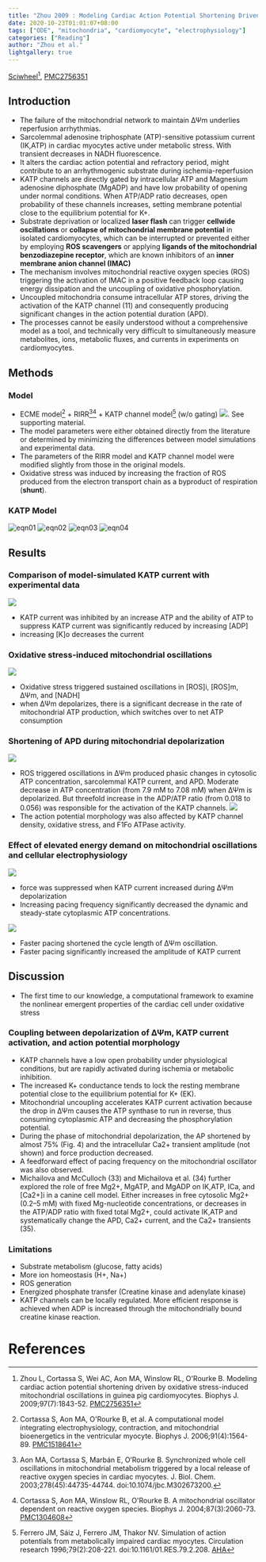 ```yaml
---
title: "Zhou 2009 : Modeling Cardiac Action Potential Shortening Driven by Oxidative Stress-Induced Mitochondrial Oscillations in Guinea Pig Cardiomyocytes"
date: 2020-10-23T01:01:07+08:00
tags: ["ODE", "mitochondria", "cardiomyocyte", "electrophysiology"]
categories: ["Reading"]
author: "Zhou et al."
lightgallery: true
---
```


[Sciwheel](https://sciwheel.com/work/#/items/2896328)[^Zhou2009], [PMC2756351](https://www.ncbi.nlm.nih.gov/pmc/articles/PMC2756351/)

<!--more-->

## Introduction
* The failure of the mitochondrial network to maintain ΔΨm underlies reperfusion arrhythmias.
* Sarcolemmal adenosine triphosphate (ATP)-sensitive potassium current (IK,ATP) in cardiac myocytes active under metabolic stress. With transient decreases in NADH fluorescence.
* It alters the cardiac action potential and refractory period, might contribute to an arrhythmogenic substrate during ischemia-reperfusion
* KATP channels are directly gated by intracellular ATP and Magnesium adenosine diphosphate (MgADP) and have low probability of opening under normal conditions. When ATP/ADP ratio decreases, open probability of these channels increases, setting membrane potential close to the equilibrium potential for K+.
* Substrate deprivation or localized **laser flash** can trigger **cellwide oscillations** or **collapse of mitochondrial membrane potential** in isolated cardiomyocytes, which can be interrupted or prevented either by employing **ROS scavengers** or applying **ligands of the mitochondrial benzodiazepine receptor**, which are known inhibitors of an **inner membrane anion channel (IMAC)**
* The mechanism involves mitochondrial reactive oxygen species (ROS) triggering the activation of IMAC in a positive feedback loop causing energy dissipation and the uncoupling of oxidative phosphorylation.
* Uncoupled mitochondria consume intracellular ATP stores, driving the activation of the KATP channel (11) and consequently producing significant changes in the action potential duration (APD).
* The processes cannot be easily understood without a comprehensive model as a tool, and technically very difficult to simultaneously measure metabolites, ions, metabolic fluxes, and currents in experiments on cardiomyocytes.

## Methods
### Model
* ECME model[^Cortassa2006] + RIRR[^Aon2003][^Cortassa2004] + KATP channel model[^Ferroro1996] (w/o gating)
![](https://els-jbs-prod-cdn.literatumonline.com/cms/attachment/4e788746-584a-43c9-9dc1-25016dc8390b/gr1_lrg.jpg).
See supporting material.
* The model parameters were either obtained directly from the literature or determined by minimizing the differences between model simulations and experimental data.
* The parameters of the RIRR model and KATP channel model were modified slightly from those in the original models.
* Oxidative stress was induced by increasing the fraction of ROS produced from the electron transport chain as a byproduct of respiration (**shunt**).

### KATP Model
![eqn01](https://user-images.githubusercontent.com/40054455/86727096-b63a7f80-c05d-11ea-882a-c562136dbb1c.png)
![eqn02](https://user-images.githubusercontent.com/40054455/86727101-b6d31600-c05d-11ea-9e75-ec7608199461.png)
![eqn03](https://user-images.githubusercontent.com/40054455/86727104-b76bac80-c05d-11ea-87c5-c5b64eb12f48.png)
![eqn04](https://user-images.githubusercontent.com/40054455/86727105-b76bac80-c05d-11ea-8af9-1998a227b9cd.png)

## Results
### Comparison of model-simulated KATP current with experimental data
![](https://els-jbs-prod-cdn.literatumonline.com/cms/attachment/4b83608a-172d-43c8-a3b6-dc949373467f/gr2_lrg.jpg)
* KATP current was inhibited by an increase ATP and the ability of ATP to suppress KATP current was significantly reduced by increasing [ADP]
* increasing [K]o decreases the current

### Oxidative stress-induced mitochondrial oscillations
![](https://els-jbs-prod-cdn.literatumonline.com/cms/attachment/41b7792b-c5b1-4fc7-84b8-5844c67d71b9/gr3_lrg.jpg)
* Oxidative stress triggered sustained oscillations in [ROS]i, [ROS]m, ΔΨm, and [NADH]
* when ΔΨm depolarizes, there is a significant decrease in the rate of mitochondrial ATP production, which switches over to net ATP consumption

### Shortening of APD during mitochondrial depolarization
![](https://els-jbs-prod-cdn.literatumonline.com/cms/attachment/681a96e4-1b19-4367-ab0b-155b7d899ef0/gr4_lrg.jpg)
* ROS triggered oscillations in ΔΨm produced phasic changes in cytosolic ATP concentration, sarcolemmal KATP current, and APD. Moderate decrease in ATP concentration (from 7.9 mM to 7.08 mM) when ΔΨm is depolarized.  But threefold increase in the ADP/ATP ratio (from 0.018 to 0.056) was responsible for the activation of the KATP channels.
![](https://els-jbs-prod-cdn.literatumonline.com/cms/attachment/4dd3adb8-ea0b-4dc5-9574-a577507c5b85/gr5_lrg.jpg)
* The action potential morphology was also affected by KATP channel density, oxidative stress, and F1Fo ATPase activity.

### Effect of elevated energy demand on mitochondrial oscillations and cellular electrophysiology
![](https://els-jbs-prod-cdn.literatumonline.com/cms/attachment/3de4e7a0-6eee-48cb-957e-5f0914395fd4/gr6_lrg.jpg)
* force was suppressed when KATP current increased during ΔΨm depolarization
* Increasing pacing frequency significantly decreased the dynamic and steady-state cytoplasmic ATP concentrations.

![](https://els-jbs-prod-cdn.literatumonline.com/cms/attachment/6ee74473-b034-40cc-8f37-3ba4fe6902d2/gr7_lrg.jpg)
* Faster pacing shortened the cycle length of ΔΨm oscillation.
* Faster pacing significantly increased the amplitude of KATP current

## Discussion
* The first time to our knowledge, a computational framework to examine the nonlinear emergent properties of the cardiac cell under oxidative stress

### Coupling between depolarization of ΔΨm, KATP current activation, and action potential morphology
* KATP channels have a low open probability under physiological conditions, but are rapidly activated during ischemia or metabolic inhibition.
* The increased K+ conductance tends to lock the resting membrane potential close to the equilibrium potential for K+ (EK).
* Mitochondrial uncoupling accelerates KATP current activation because the drop in ΔΨm causes the ATP synthase to run in reverse, thus consuming cytoplasmic ATP and decreasing the phosphorylation potential.
* During the phase of mitochondrial depolarization, the AP shortened by almost 75% (Fig. 4) and the intracellular Ca2+ transient amplitude (not shown) and force production decreased.
* A feedforward effect of pacing frequency on the mitochondrial oscillator was also observed.
* Michailova and McCulloch (33) and Michailova et al. (34) further explored the role of free Mg2+, MgATP, and MgADP on IK,ATP, ICa, and [Ca2+]i in a canine cell model. Either increases in free cytosolic Mg2+ (0.2–5 mM) with fixed Mg-nucleotide concentrations, or decreases in the ATP/ADP ratio with fixed total Mg2+, could activate IK,ATP and systematically change the APD, Ca2+ current, and the Ca2+ transients (35).

### Limitations
* Substrate metabolism (glucose, fatty acids)
* More ion homeostasis (H+, Na+)
* ROS generation
* Energized phosphate transfer (Creatine kinase and adenylate kinase)
* KATP channels can be locally regulated. More efficient response is achieved when ADP is increased through the mitochondrially bound creatine kinase reaction.


# References
[^Zhou2009]: Zhou L, Cortassa S, Wei AC, Aon MA, Winslow RL, O'Rourke B. Modeling cardiac action potential shortening driven by oxidative stress-induced mitochondrial oscillations in guinea pig cardiomyocytes. Biophys J. 2009;97(7):1843-52. [PMC2756351](https://www.ncbi.nlm.nih.gov/pmc/articles/PMC2756351/)

[^Cortassa2006]: Cortassa S, Aon MA, O'Rourke B, et al. A computational model integrating electrophysiology, contraction, and mitochondrial bioenergetics in the ventricular myocyte. Biophys J. 2006;91(4):1564-89. [PMC1518641](https://www.ncbi.nlm.nih.gov/pmc/articles/PMC1518641/)

[^Aon2003]: Aon MA, Cortassa S, Marbán E, O’Rourke B. Synchronized whole cell oscillations in mitochondrial metabolism triggered by a local release of reactive oxygen species in cardiac myocytes. J. Biol. Chem. 2003;278(45):44735-44744. doi:10.1074/jbc.M302673200.

[^Cortassa2004]: Cortassa S, Aon MA, Winslow RL, O'Rourke B. A mitochondrial oscillator dependent on reactive oxygen species. Biophys J. 2004;87(3):2060-73. [PMC1304608](https://www.ncbi.nlm.nih.gov/pmc/articles/PMC1304608/)

[^Ferroro1996]: Ferrero JM, Sáiz J, Ferrero JM, Thakor NV. Simulation of action potentials from metabolically impaired cardiac myocytes. Circulation research 1996;79(2):208-221. doi:10.1161/01.RES.79.2.208. [AHA](https://www.ahajournals.org/doi/10.1161/01.RES.79.2.208)

